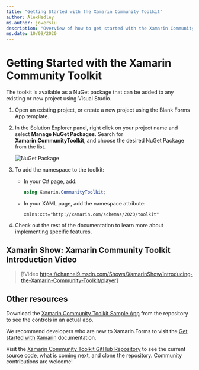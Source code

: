 ```yaml
---
title: "Getting Started with the Xamarin Community Toolkit"
author: AlexHedley
ms.author: joverslu
description: "Overview of how to get started with the Xamarin Community Toolkit to build amazing Xamarin.Forms apps."
ms.date: 10/09/2020
---
```


# Getting Started with the Xamarin Community Toolkit

The toolkit is available as a NuGet package that can be added to any existing or new project using Visual Studio.

1. Open an existing project, or create a new project using the Blank Forms App template.

2. In the Solution Explorer panel, right click on your project name and select **Manage NuGet Packages**. Search for **Xamarin.CommunityToolkit**, and choose the desired NuGet Package from the list.

    ![NuGet Package](~/images/managenuget.png "Manage NuGet Package Image")

3. To add the namespace to the toolkit:

    * In your C# page, add:

        ```c#
        using Xamarin.CommunityToolkit;
        ```

    * In your XAML page, add the namespace attribute:

        ```xaml
        xmlns:xct="http://xamarin.com/schemas/2020/toolkit"
        ```

4. Check out the rest of the documentation to learn more about implementing specific features.

## Xamarin Show: Xamarin Community Toolkit Introduction Video

> [!Video https://channel9.msdn.com/Shows/XamarinShow/Introducing-the-Xamarin-Community-Toolkit/player]

## Other resources

Download the [Xamarin Community Toolkit Sample App](https://github.com/xamarin/XamarinCommunityToolkit) from the repository to see the controls in an actual app.

We recommend developers who are new to Xamarin.Forms to visit the [Get started with Xamarin](/xamarin/get-started/) documentation.

Visit the [Xamarin Community Toolkit GitHub Repository](https://github.com/xamarin/XamarinCommunityToolkit) to see the current source code, what is coming next, and clone the repository.  Community contributions are welcome!
